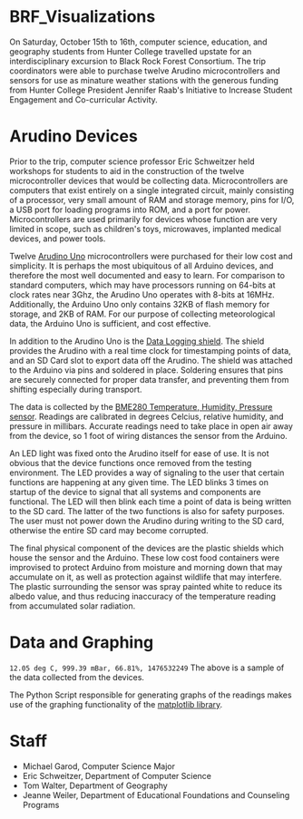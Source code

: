 # BRF_Visualizations
On Saturday, October 15th to 16th, computer science, education, and geography students from Hunter College travelled upstate for an interdisciplinary excursion to Black Rock Forest Consortium. The trip coordinators were able to purchase twelve Arudino microcontrollers and sensors for use as minature weather stations with the generous funding from Hunter College President Jennifer Raab's Initiative to Increase Student Engagement and Co-curricular Activity.

# Arudino Devices
Prior to the trip, computer science professor Eric Schweitzer held workshops for students to aid in the construction of the twelve microcontroller devices that would be collecting data. Microcontrollers are computers that exist entirely on a single integrated circuit, mainly consisting of a processor, very small amount of RAM and storage memory, pins for I/O, a USB port for loading programs into ROM, and a port for power. Microcontrollers are used primarily for devices whose function are very limited in scope, such as children's toys, microwaves, implanted medical devices, and power tools. 

Twelve [Arudino Uno](https://www.arduino.cc/en/Main/ArduinoBoardUno) microcontrollers were purchased for their low cost and simplicity. It is perhaps the most ubiquitous of all Arduino devices, and therefore the most well documented and easy to learn. For comparison to standard computers, which may have processors running on 64-bits at clock rates near 3Ghz, the Arudino Uno operates with 8-bits at 16MHz. Additionally, the Arduino Uno only contains 32KB of flash memory for storage, and 2KB of RAM. For our purpose of collecting meteorological data, the Arduino Uno is sufficient, and cost effective.

In addition to the Arudino Uno is the [Data Logging shield](https://www.adafruit.com/product/1141). The shield provides the Arudino with a real time clock for timestamping points of data, and an SD Card slot to export data off the Arudino. The shield was attached to the Arduino via pins and soldered in place. Soldering ensures that pins are securely connected for proper data transfer, and preventing them from shifting especially during transport.

The data is collected by the [BME280 Temperature, Humidity, Pressure sensor](https://www.adafruit.com/product/2652). Readings are calibrated in degrees Celcius, relative humidity, and pressure in millibars. Accurate readings need to take place in open air away from the device, so 1 foot of wiring distances the sensor from the Arduino.

An LED light was fixed onto the Arudino itself for ease of use. It is not obvious that the device functions once removed from the testing environment. The LED provides a way of signaling to the user that certain functions are happening at any given time. The LED blinks 3 times on startup of the device to signal that all systems and components are functional. The LED will then blink each time a point of data is being written to the SD card. The latter of the two functions is also for safety purposes. The user must not power down the Arudino during writing to the SD card, otherwise the entire SD card may become corrupted.

The final physical component of the devices are the plastic shields which house the sensor and the Arduino. These low cost food containers were improvised to protect Arduino from moisture and morning down that may accumulate on it, as well as protection against wildlife that may interfere. The plastic surrounding the sensor was spray painted white to reduce its albedo value, and thus reducing inaccuracy of the temperature reading from accumulated solar radiation.

# Data and Graphing
`12.05 deg C, 999.39 mBar, 66.81%, 1476532249`
The above is a sample of the data collected from the devices.

The Python Script responsible for generating graphs of the readings makes use of the graphing functionality of the [matplotlib library](http://matplotlib.org/).

# Staff
* Michael Garod, Computer Science Major
* Eric Schweitzer, Department of Computer Science
* Tom Walter, Department of Geography
* Jeanne Weiler, Department of Educational Foundations and Counseling Programs

